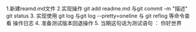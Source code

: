 1.新建reamd.md文件
2.实现操作  git add readme.md 与git commit -m "描述"  git status
3. 实现使用  git log 与git log --pretty=oneline 与 git reflog 等命令查看 操作日志
4. 准备测试版本回退操作
5. 当期这句话为测试语句 ： 你好世界